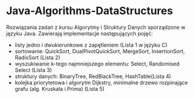 # Java-Algorithms-DataStructures

Rozwiązania zadań z kursu Algorytmy i Struktury Danych sporządzone w języku Java.
Zawierają implementacje następujących pojęć:
* listy jedno i dwukierunkowe z zapętleniem (Lista 1 w języku C)
* sortowanie: QuickSort, DualPivotQuickSort, MergeSort, InsertionSort, RadixSort (Lista 2)
* wyszukiwanie k-tego najmniejszego elementu: Select, Randomised Select (Lista 3)
* struktury danych: BinaryTree, RedBlackTree, HashTable(Lista 4)
* kolejka priorytetowa i algorytm Dijkstry, minimalne drzewo rozpinające grafu (alg. Kruskala i Prima) (Lista 5)

